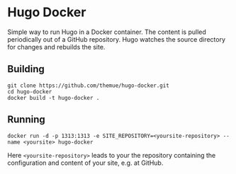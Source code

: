 # Hugo Docker

Simple way to run Hugo in a Docker container. The content is pulled
periodically out of a GitHub repository. Hugo watches the source
directory for changes and rebuilds the site.

## Building

```
git clone https://github.com/themue/hugo-docker.git
cd hugo-docker
docker build -t hugo-docker .
```

## Running

```
docker run -d -p 1313:1313 -e SITE_REPOSITORY=<yoursite-repository> --name <yoursite> hugo-docker
```

Here `<yoursite-repository>` leads to your the repository containing
the configuration and content of your site, e.g. at GitHub.
